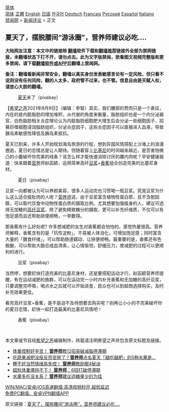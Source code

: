 <!-- 面包屑导航 --> <div class="breadcrumb"><!-- GTranslate: https://gtranslate.io/ -->  <div class="switcher notranslate">  <div class="selected">  <a href="#" onclick="return false;"> 简体</a>  </div>  <div class="option">  <a href="https://www.bannedbook.org" onclick="doGTranslate('zh-CN|zh-CN');jQuery('div.switcher div.selected a').html(jQuery(this).html());return false;" title="简体中文" class="nturl selected"> 简体</a>  <a href="https://www.bannedbook.org/zh-tw/" onclick="doGTranslate('zh-CN|zh-TW');jQuery('div.switcher div.selected a').html(jQuery(this).html());return false;" title="繁體中文" class="nturl"> 正體</a>  <a href="https://www.bannedbook.org/en/" onclick="doGTranslate('zh-CN|en');jQuery('div.switcher div.selected a').html(jQuery(this).html());return false;" title="English" class="nturl"> English</a>  <a href="https://www.bannedbook.org/ja/" onclick="doGTranslate('zh-CN|ja');jQuery('div.switcher div.selected a').html(jQuery(this).html());return false;" title="日本語" class="nturl"> 日語</a>  <a href="https://www.bannedbook.org/ko/" onclick="doGTranslate('zh-CN|ko');jQuery('div.switcher div.selected a').html(jQuery(this).html());return false;" title="한국어" class="nturl"> 한국어</a>  <a href="https://www.bannedbook.org/de/" onclick="doGTranslate('zh-CN|de');jQuery('div.switcher div.selected a').html(jQuery(this).html());return false;" title="Deutsch" class="nturl"> Deutsch</a>  <a href="https://www.bannedbook.org/fr/" onclick="doGTranslate('zh-CN|fr');jQuery('div.switcher div.selected a').html(jQuery(this).html());return false;" title="Français" class="nturl"> Français</a>  <a href="https://www.bannedbook.org/ru/" onclick="doGTranslate('zh-CN|ru');jQuery('div.switcher div.selected a').html(jQuery(this).html());return false;" title="Русский" class="nturl"> Русский</a>  <a href="https://www.bannedbook.org/es/" onclick="doGTranslate('zh-CN|es');jQuery('div.switcher div.selected a').html(jQuery(this).html());return false;" title="Español" class="nturl"> Español</a>  <a href="https://www.bannedbook.org/it/" onclick="doGTranslate('zh-CN|it');jQuery('div.switcher div.selected a').html(jQuery(this).html());return false;" title="Italiano" class="nturl"> Italiano</a>  </div>  </div>      <div class='breadcrumb-sub'><!-- Breadcrumb NavXT 6.3.0 --> <a href="https://www.bannedbook.org/" class="home">禁闻网</a> &gt; <a href="https://www.bannedbook.org/bnews/comments/" class="category">新闻评论</a> &gt; 正文</div></div><h2>夏天了，摆脱腰间“游泳圈”，营养师建议必吃....</h2> <p class="notice"><b>大陆网友注意：本文中的链接除 <a href="https://github.com/bannedbook/fanqiang" >翻墙</a>软件下载和<a href="https://github.com/killgcd/justmysocks/blob/master/README.md">翻墙推荐</a>链接外全部为禁网链接，未翻墙状态下打不开，请勿点击。此为文字版禁闻，欲看图文视频完整版和更多禁闻，请下载<a href="https://github.com/bannedbook/fanqiang">翻墙软件或APP</a>后翻墙上禁闻网。</p><p>备注：翻墙看新闻非常安全，翻墙以真实身份发表敏感言论有一定风险，但只看不说则没有任何风险，翻的人太多，政府管不过来，也不管。信息自由是天赋人权，请放心大胆的翻墙。</b></p>  <div class="entry"> <figure><figcaption><a href="https://www.bannedbook.org/bnews/tag/%e5%a4%8f%e5%a4%a9/" class="st_tag internal_tag" rel="tag" title="标签 夏天 下的日志">夏天</a>来了（pixabay）</figcaption></figure> <p>【<span class='wp_keywordlink_affiliate'><a href="https://www.soundofhope.org" title="希望之声" target="_blank">希望之声</a></span>2021年8月9日】（编辑：李智）其实，我们腰部的赘肉只是一个表征，内在的是内脏脂肪的增加堆积，从代谢的角度来衡量，脂肪组织也是一个内分泌器官，白色脂肪相关炎症理论认为内脏脂肪细胞肥大增生后会分泌一些细胞因子，招募巨噬细胞浸润脂肪组织，分泌炎症因子，这些炎症因子可以直接进入血液，导致胰岛素敏感性降低及胰岛素抵抗。</p> <p>夏天已到来，许多人开始规划海岛旅游的行程，想到异国风情搭配上沙滩上的浪漫邂逅，夏日的恋情总是让人期待。但随着穿上<a href="https://www.bannedbook.org/bnews/tag/%E6%AF%94%E5%9F%BA%E5%B0%BC/" class="st_tag internal_tag" rel="tag" title="标签 比基尼 下的日志">比基尼</a>的时间越来越近，是否害怕微凸的小腹破坏你完美的线条？该怎么样才能快速消除讨厌的腰内肉呢？早安健康报道：快来跟着<a href="https://www.bannedbook.org/bnews/tag/%E8%90%A5%E5%85%BB/" class="st_tag internal_tag" rel="tag" title="标签 营养 下的日志">营养</a>师赵函颖，运用简单高纤<a href="https://www.bannedbook.org/bnews/tag/%E8%B1%86%E6%B5%86/" class="st_tag internal_tag" rel="tag" title="标签 豆浆 下的日志">豆浆</a>+<a href="https://www.bannedbook.org/bnews/tag/%e9%a6%99%e8%95%89/" class="st_tag internal_tag" rel="tag" title="标签 香蕉 下的日志">香蕉</a>组合创造完美的比基尼身材。</p>  <figure><figcaption> 夏日（pixabay）</figcaption></figure> <p>豆浆一向都被认为可以养颜美容，很多人运动完也习惯喝一瓶豆浆。究竟豆浆为什么这么适合瘦肚肉的人呢？<a href="https://www.bannedbook.org/bnews/tag/%e8%90%a5%e5%85%bb%e5%b8%88/" class="st_tag internal_tag" rel="tag" title="标签 营养师 下的日志">营养师</a>说，由于豆浆富含植物性蛋白质，且不含胆固醇，可以取代饮食中动物性蛋白质的摄取比例。尤其想要加强瘦身的人，建议可选择无加糖的<a href="https://www.bannedbook.org/bnews/tag/%E9%AB%98%E7%BA%A4%E8%B1%86%E6%B5%86/" class="st_tag internal_tag" rel="tag" title="标签 高纤豆浆 下的日志">高纤豆浆</a>，除了避免精致糖分的摄取，更可以补充纤维质，不仅可以有饱足感而且还帮助排便顺畅，一举数得。</p> <p>那香蕉有什么好处呢? 许多想减肥的女生对香蕉都会怕怕的，感觉热量很高。营养师解释，香蕉含有的是「抗性淀粉」，不易被人体消化，可增加饱足感；同时富含大量的「膳食纤维」，可以帮助肠道蠕动，让排便顺畅。最重要的是，香蕉还有色胺酸，可以帮助大脑合成血清素，让心情愉悦，舒缓压力，使减肥的过程可以更顺利的进行。</p>  <figure><figcaption> 豆浆（pixabay）</figcaption></figure> <p>当然啰，想要赶快打造完美的比基尼身材，还是要搭配运动才行。赵函颖营养师提醒，有在运动减肥的族群，可以在运动完一小时内补充香蕉和无加糖的高纤豆浆，只要调整完呼吸，喝点水之后就可以开始进食，民众也可以到超商选择购买，及时补充效果更佳。</p> <p>看完高纤豆浆+香蕉，是不是迫不及待想要去购买呢？别再让小小的不完美破坏你的夏日恋情，赶快一起打造最美的比基尼风情吧！</p>  <figure><figcaption> 香蕉（pixabay）</figcaption></figure> <p> </p> <p>本文章或节目经<a href="https://www.bannedbook.org/bnews/tag/%e5%b8%8c%e6%9c%9b%e4%b9%8b%e5%a3%b0/" class="st_tag internal_tag" rel="tag" title="标签 希望之声 下的日志">希望之声</a>编辑制作，转载请注明希望之声并包含原文标题及链接。 </p>  <ul class='op-related-articles' title='相关阅读'> <li><a href='https://www.bannedbook.org/bnews/comments/20210807/1602014.html' target='_blank'>体重控制好辛苦！ <b>营养师</b>教12招突破减脂停滞期</a></li> <li><a href='https://www.bannedbook.org/bnews/comments/20210807/1601704.html' target='_blank'>吃蔬果减肥没瘦反而变胖了？<b>营养师</b>点名夏天「越吃越肥」的5种水果是...</a></li> <li><a href='https://www.bannedbook.org/bnews/comments/20210806/1601608.html' target='_blank'>睡不好当然情绪易失控！ <b>营养师</b>教助眠4秘诀</a></li> <li><a href='https://www.bannedbook.org/bnews/comments/20210806/1601366.html' target='_blank'>超标体重僵持不下！ <b>营养师</b>：6招打破停滞期</a></li> <li><a href='https://www.bannedbook.org/bnews/comments/20210805/1600699.html' target='_blank'>水果多吃没关系？ <b>营养师</b>建议选糖量少的为佳</a></li> </ul> <p class="texttj"> <a href="https://github.com/bannedbook/fanqiang/wiki/V2ray%E6%9C%BA%E5%9C%BA" target="_blank">WIN/MAC/安卓/iOS高速翻墙:高清视频秒开,超低延迟</a><br/> <a href="https://github.com/bannedbook/fanqiang/wiki/%E7%A6%81%E9%97%BB%E7%BD%91%E5%AE%89%E5%8D%93%E7%BF%BB%E5%A2%99%E6%96%B0%E9%97%BBAPP" target="_blank">免费PC翻墙、安卓VPN翻墙APP</a></p><p>原文链接：<a class="src_link"  href="https://www.soundofhope.org/post/284774" target="_blank">夏天了，摆脱腰间“游泳圈”，营养师建议必吃&#8230;.</a></p><a name='sharetosocial'></a>  <div style="margin-bottom:5px;padding-bottom:5px;clear:both"> <div id="archive-pix-1" class="banner-ads"> <!-- AuctionX Display platform tag START --> <div id="26318x728x90x621x_ADSLOT2" clicktrack="%%CLICK_URL_ESC%%"></div> <!-- AuctionX Display platform tag END --> </div> <div id="archive-pix-2" class="banner-ads"> <!-- AuctionX Display platform tag START --> <div id="26315x300x250x621x_ADSLOT2" clicktrack="%%CLICK_URL_ESC%%"></div> <!-- AuctionX Display platform tag END --> </div> </div>  <div id="archive-pix-1" class="banner-ads"> <!-- AuctionX Display platform tag START --> <div id="26318x728x90x621x_ADSLOT3" clicktrack="%%CLICK_URL_ESC%%"></div> <!-- AuctionX Display platform tag END --> </div> </div><!--END ENTRY--> 